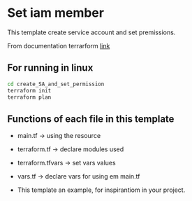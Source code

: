 # Set iam member

This template create service account and set premissions.

From documentation terrarform [link](https://registry.terraform.io/providers/hashicorp/google/latest/docs/resources/google_service_account_iam)

## For running in linux

```bash
cd create_SA_and_set_permission
terraform init
terraform plan
```

## Functions of each file in this template

* main.tf -> using the resource
* terraform.tf ->  declare modules used
* terraform.tfvars -> set vars values
* vars.tf -> declare vars for using em main.tf

* This template an example, for inspirantiom in your project.
